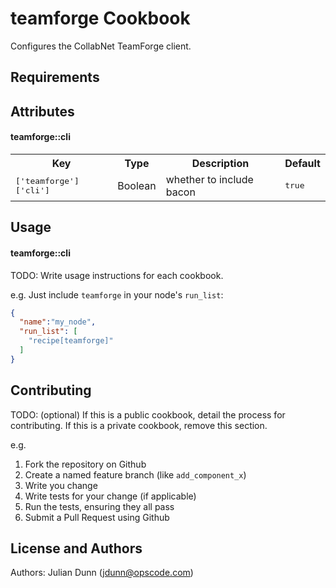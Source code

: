 teamforge Cookbook
==================

Configures the CollabNet TeamForge client.

Requirements
------------

Attributes
----------

#### teamforge::cli
<table>
  <tr>
    <th>Key</th>
    <th>Type</th>
    <th>Description</th>
    <th>Default</th>
  </tr>
  <tr>
    <td><tt>['teamforge']['cli']</tt></td>
    <td>Boolean</td>
    <td>whether to include bacon</td>
    <td><tt>true</tt></td>
  </tr>
</table>

Usage
-----
#### teamforge::cli
TODO: Write usage instructions for each cookbook.

e.g.
Just include `teamforge` in your node's `run_list`:

```json
{
  "name":"my_node",
  "run_list": [
    "recipe[teamforge]"
  ]
}
```

Contributing
------------
TODO: (optional) If this is a public cookbook, detail the process for contributing. If this is a private cookbook, remove this section.

e.g.
1. Fork the repository on Github
2. Create a named feature branch (like `add_component_x`)
3. Write you change
4. Write tests for your change (if applicable)
5. Run the tests, ensuring they all pass
6. Submit a Pull Request using Github

License and Authors
-------------------
Authors: Julian Dunn (<jdunn@opscode.com>)
